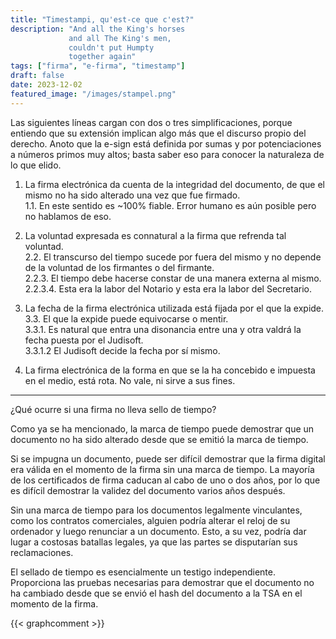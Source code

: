 ```yaml
---
title: "Timestampi, qu'est-ce que c'est?"
description: "And all the King's horses  
             and all The King's men,  
             couldn't put Humpty  
             together again"
tags: ["firma", "e-firma", "timestamp"]
draft: false
date: 2023-12-02
featured_image: "/images/stampel.png"
---
```


Las siguientes líneas cargan con dos o tres simplificaciones, porque entiendo que su extensión implican algo más que el discurso propio del derecho. Anoto que la e-sign está definida por sumas y por potenciaciones a números primos muy altos; basta saber eso para conocer la naturaleza de lo que elido.

1. La firma electrónica da cuenta de la integridad del documento, de que el mismo no ha sido alterado una vez que fue firmado.  
1.1. En este sentido es ~100% fiable. Error humano es aún posible pero no hablamos de eso.

2. La voluntad expresada es connatural a la firma que refrenda tal voluntad.  
2.2. El transcurso del tiempo sucede por fuera del mismo y no depende de la voluntad de los firmantes o del firmante.  
2.2.3. El tiempo debe hacerse constar de una manera externa al mismo.  
2.2.3.4. Esta era la labor del Notario y esta era la labor del Secretario.   

3. La fecha de la firma electrónica utilizada está fijada por el que la expide.  
3.3. El que la expide puede equivocarse o mentir.  
3.3.1. Es natural que entra una disonancia entre una y otra valdrá la fecha puesta por el Judisoft.  
3.3.1.2 El Judisoft decide la fecha por sí mismo.

4. La firma electrónica de la forma en que se la ha concebido e impuesta en el medio, está rota. No vale, ni sirve a sus fines.

---

¿Qué ocurre si una firma no lleva sello de tiempo?

Como ya se ha mencionado, la marca de tiempo puede demostrar que un documento no ha sido alterado desde que se emitió la marca de tiempo.

Si se impugna un documento, puede ser difícil demostrar que la firma digital era válida en el momento de la firma sin una marca de tiempo. La mayoría de los certificados de firma caducan al cabo de uno o dos años, por lo que es difícil demostrar la validez del documento varios años después.

Sin una marca de tiempo para los documentos legalmente vinculantes, como los contratos comerciales, alguien podría alterar el reloj de su ordenador y luego renunciar a un documento. Esto, a su vez, podría dar lugar a costosas batallas legales, ya que las partes se disputarían sus reclamaciones.

El sellado de tiempo es esencialmente un testigo independiente. Proporciona las pruebas necesarias para demostrar que el documento no ha cambiado desde que se envió el hash del documento a la TSA en el momento de la firma.

{{< graphcomment >}}
